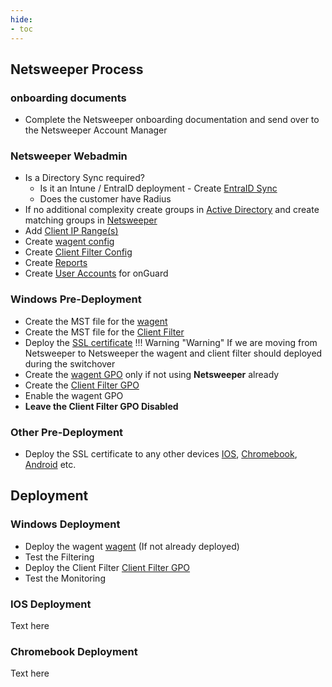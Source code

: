 ```yaml
---
hide:
- toc
---
```

## Netsweeper Process

### onboarding documents

* Complete the Netsweeper onboarding documentation and send over to the Netsweeper Account Manager

### Netsweeper Webadmin

* Is a Directory Sync required? 
    * Is it an Intune / EntraID deployment - Create [EntraID Sync](Netsweeper-webadmin.md#entraid-sync-microsoft-graph)
    * Does the customer have Radius
* If no additional complexity create groups in [Active Directory](Windows-AD.md#create-filtering-groups) and create matching groups in [Netsweeper](Netsweeper-webadmin.md#groups-policies)
* Add [Client IP Range(s)](Netsweeper-webadmin.md#clients)
* Create [wagent config](Netsweeper-webadmin.md#wagent)
* Create [Client Filter Config](Netsweeper-webadmin.md#client-filer-onguard)
* Create [Reports](Netsweeper-webadmin.md#reports)
* Create [User Accounts](Netsweeper-webadmin.md#acounts) for onGuard

### Windows Pre-Deployment

* Create the MST file for the [wagent](windows-build-clients.md#wagent-build-mst)
* Create the MST file for the [Client Filter](windows-build-clients.md#client-filter-build-mst)
* Deploy the [SSL certificate](Windows-AD.md#deploying-ssl-certificate)
!!! Warning "Warning"
    If we are moving from Netsweeper to Netsweeper the wagent and client filter should deployed during the switchover
* Create the [wagent GPO](Windows-AD.md#deploy-the-wagent) only if not using **Netsweeper** already
* Create the [Client Filter GPO](Windows-AD.md#deploy-the-client-filter)
* Enable the wagent GPO
* **Leave the Client Filter GPO Disabled** 

### Other Pre-Deployment

* Deploy the SSL certificate to any other devices [IOS](Apple.md#ssl-certificate), [Chromebook](Chromebook.md#ssl-certificate), [Android](Android.md#ssl-certificate) etc. 

## Deployment

### Windows Deployment

* Deploy the wagent [wagent](Windows-AD.md#deploy-the-wagent) (If not already deployed)
* Test the Filtering
* Deploy the Client Filter [Client Filter GPO](Windows-AD.md#deploy-the-client-filter)
* Test the Monitoring

### IOS Deployment

Text here

### Chromebook Deployment

Text here

